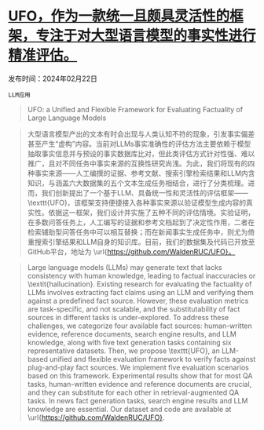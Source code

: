 # [UFO，作为一款统一且颇具灵活性的框架，专注于对大型语言模型的事实性进行精准评估。](https://arxiv.org/abs/2402.14690)

发布时间：2024年02月22日

`LLM应用`

> UFO: a Unified and Flexible Framework for Evaluating Factuality of Large Language Models

> 大型语言模型产出的文本有时会出现与人类认知不符的现象，引发事实偏差甚至产生“虚构”内容。当前对LLMs事实准确性的评估方法主要依赖于模型抽取事实信息并与预设的事实数据库比对，但此类评估方式针对性强、难以推广，且对不同任务中事实来源的互换性研究尚浅。为此，我们将现有的四种事实来源——人工编撰的证据、参考文献、搜索引擎检索结果和LLM内含知识，与涵盖六大数据集的五个文本生成任务相结合，进行了分类梳理。进而，我们创新提出了一个基于LLM、具备统一性和灵活性的评估框架——\texttt{UFO}，该框架支持便捷接入各种事实来源以验证模型生成内容的真实性。依据这一框架，我们设计并实施了五种不同的评估情境。实验证明，在多数问答任务上，人工编写的证据和参考文档起到了决定性作用，二者在检索辅助型问答任务中可以相互替换；而在新闻事实生成任务中，则尤为倚重搜索引擎结果和LLM自身的知识库。目前，我们的数据集及代码已开放至GitHub平台，地址为 \url{https://github.com/WaldenRUC/UFO}。

> Large language models (LLMs) may generate text that lacks consistency with human knowledge, leading to factual inaccuracies or \textit{hallucination}. Existing research for evaluating the factuality of LLMs involves extracting fact claims using an LLM and verifying them against a predefined fact source. However, these evaluation metrics are task-specific, and not scalable, and the substitutability of fact sources in different tasks is under-explored. To address these challenges, we categorize four available fact sources: human-written evidence, reference documents, search engine results, and LLM knowledge, along with five text generation tasks containing six representative datasets. Then, we propose \texttt{UFO}, an LLM-based unified and flexible evaluation framework to verify facts against plug-and-play fact sources. We implement five evaluation scenarios based on this framework. Experimental results show that for most QA tasks, human-written evidence and reference documents are crucial, and they can substitute for each other in retrieval-augmented QA tasks. In news fact generation tasks, search engine results and LLM knowledge are essential. Our dataset and code are available at \url{https://github.com/WaldenRUC/UFO}.
